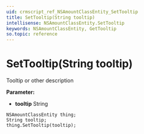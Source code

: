 ```yaml
---
uid: crmscript_ref_NSAmountClassEntity_SetTooltip
title: SetTooltip(String tooltip)
intellisense: NSAmountClassEntity.SetTooltip
keywords: NSAmountClassEntity, GetTooltip
so.topic: reference
---
```


# SetTooltip(String tooltip)

Tooltip or other description

**Parameter:** 
* **tooltip** String

```crmscript
NSAmountClassEntity thing;
String tooltip;
thing.SetTooltip(tooltip);
```

